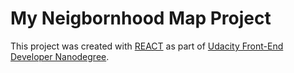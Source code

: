 # My Neigbornhood Map Project

This project was created with [REACT](https://reactjs.org/) as part of  [Udacity Front-End Developer Nanodegree](https://eu.udacity.com/course/front-end-web-developer-nanodegree--nd001).